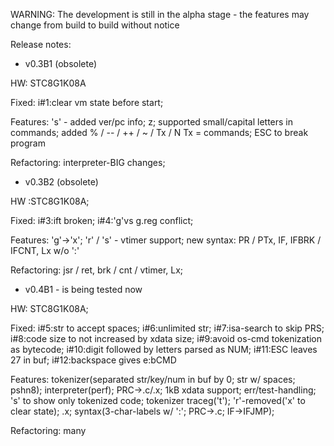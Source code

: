 WARNING: The development is still in the alpha stage - the features may change from build to build without notice

Release notes:

- v0.3B1 (obsolete)

HW: STC8G1K08A

Fixed: i#1:clear vm state before start; 

Features: 's' - added ver/pc info; z; supported small/capital letters in commands; added % / -- / ++ / ~ / Tx / N Tx = commands; ESC to break program

Refactoring: interpreter-BIG changes; 

- v0.3B2 (obsolete)

HW :STC8G1K08A; 

Fixed: i#3:ift broken; i#4:'g'vs g.reg conflict;

Features: 'g'->'x'; 'r' / 's' - vtimer support; new syntax: PR / PTx, IF, IFBRK / IFCNT, Lx w/o ':' 

Refactoring: jsr / ret, brk / cnt / vtimer, Lx;

- v0.4B1 - is being tested now

HW: STC8G1K08A; 

Fixed: i#5:str to accept spaces; i#6:unlimited str; i#7:isa-search to skip PRS; i#8:code size to not increased by xdata size; 
			 i#9:avoid os-cmd tokenization as bytecode; i#10:digit followed by letters parsed as NUM; i#11:ESC leaves 27 in buf; i#12:backspace gives e:bCMD

Features: tokenizer(separated str/key/num in buf by 0; str w/ spaces; pshn8); interpreter(perf); PRC->.c/.x; 1kB xdata support; err/test-handling; 
			 's' to show only tokenized code; tokenizer traceg('t'); 'r'-removed('x' to clear state); .x; syntax(3-char-labels w/ ':'; PRC->.c; IF->IFJMP);

Refactoring: many
